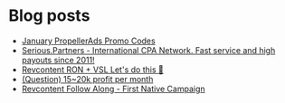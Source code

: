 # Blog posts
<!-- BLOG-POST-LIST:START -->
- [January PropellerAds Promo Codes](https://afflift.com/f/threads/january-propellerads-promo-codes.10169/)
- [Serious.Partners - International CPA Network. Fast service and high payouts since 2011!](https://afflift.com/f/threads/serious-partners-international-cpa-network-fast-service-and-high-payouts-since-2011.10141/)
- [Revcontent RON + VSL Let&#39;s do this 🚀](https://afflift.com/f/threads/revcontent-ron-vsl-lets-do-this-%F0%9F%9A%80.9662/)
- [&lpar;Question&rpar; 15~20k profit per month](https://afflift.com/f/threads/question-15-20k-profit-per-month.10173/)
- [Revcontent Follow Along - First Native Campaign](https://afflift.com/f/threads/revcontent-follow-along-first-native-campaign.10092/)
<!-- BLOG-POST-LIST:END -->
